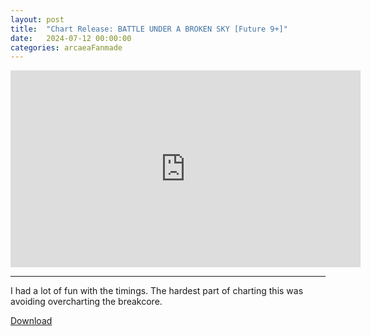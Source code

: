 ```yaml
---
layout: post
title:  "Chart Release: BATTLE UNDER A BROKEN SKY [Future 9+]"
date:   2024-07-12 00:00:00
categories: arcaeaFanmade
---
```


<iframe width="560" height="315" src="https://www.youtube.com/embed/AKGxY0Jk8Tw?si=_02N9QhhQMaain32" title="YouTube video player" frameborder="0" allow="accelerometer; autoplay; clipboard-write; encrypted-media; gyroscope; picture-in-picture; web-share" referrerpolicy="strict-origin-when-cross-origin" allowfullscreen></iframe>

___

I had a lot of fun with the timings. The hardest part of charting this was avoiding overcharting the breakcore.

[Download](https://gitlab.com/renjian-buchai/dl/-/raw/main/Arccreate-charts/battleUnderABrokenSky/segfault.battleUnderABrokenSky.arcpkg?inline=false)
